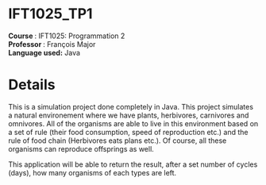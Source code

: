 # IFT1025_TP1
<div>
<b> Course </b>: IFT1025: Programmation 2<br>
<b> Professor </b>: François Major <br>
<b> Language used:</b> Java<br>
</div>

# Details

This is a simulation project done completely in Java. This project simulates a natural environement where we have plants, herbivores, carnivores and omnivores. 
All of the organisms are able to live in this environment based on a set of rule (their food consumption, speed of reproduction etc.) and the rule of food chain (Herbivores eats plans etc.). Of course, all
these organisms can reproduce offsprings as well.
<br>

This application will be able to return the result, after a set number of cycles (days), how many organisms of each types are left.
